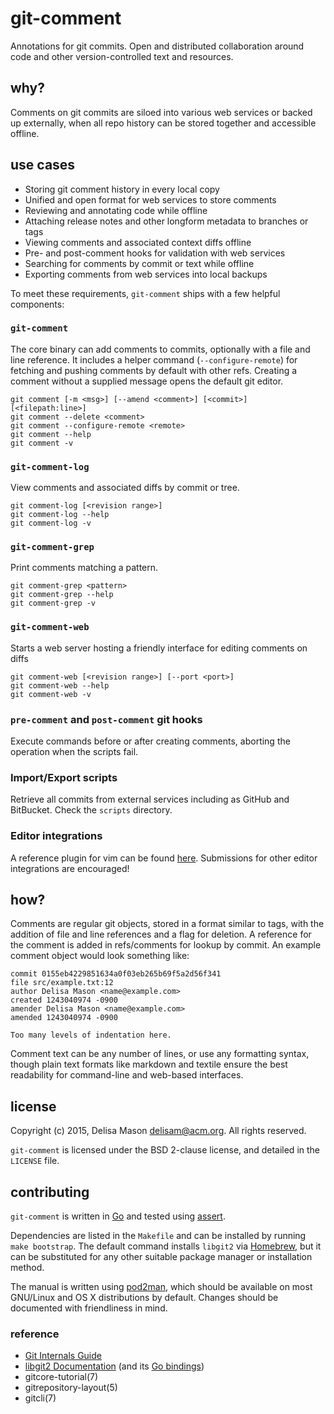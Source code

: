 # git-comment

Annotations for git commits. Open and distributed collaboration around
code and other version-controlled text and resources.

## why?

Comments on git commits are siloed into various web services or backed
up externally, when all repo history can be stored together and
accessible offline.


## use cases

* Storing git comment history in every local copy
* Unified and open format for web services to store comments
* Reviewing and annotating code while offline
* Attaching release notes and other longform metadata to branches or
  tags
* Viewing comments and associated context diffs offline
* Pre- and post-comment hooks for validation with web services
* Searching for comments by commit or text while offline
* Exporting comments from web services into local backups

To meet these requirements, `git-comment` ships with a few helpful
components:

### `git-comment`

The core binary can add comments to commits, optionally with a file and
line reference. It includes a helper command (`--configure-remote`) for
fetching and pushing comments by default with other refs. Creating a
comment without a supplied message opens the default git editor.

```
git comment [-m <msg>] [--amend <comment>] [<commit>] [<filepath:line>]
git comment --delete <comment>
git comment --configure-remote <remote>
git comment --help
git comment -v
```

### `git-comment-log`

View comments and associated diffs by commit or tree.

```
git comment-log [<revision range>]
git comment-log --help
git comment-log -v
```

### `git-comment-grep`

Print comments matching a pattern.

```
git comment-grep <pattern>
git comment-grep --help
git comment-grep -v
```

### `git-comment-web`

Starts a web server hosting a friendly interface for editing comments on
diffs

```
git comment-web [<revision range>] [--port <port>]
git comment-web --help
git comment-web -v
```

### `pre-comment` and `post-comment` git hooks

Execute commands before or after creating comments, aborting the
operation when the scripts fail.

### Import/Export scripts

Retrieve all commits from external services including as GitHub and
BitBucket. Check the `scripts` directory.

### Editor integrations

A reference plugin for vim can be found [here](). Submissions for other
editor integrations are encouraged!

## how?

Comments are regular git objects, stored in a format similar to tags,
with the addition of file and line references and a flag for deletion. A
reference for the comment is added in refs/comments for lookup by
commit. An example comment object would look something like:

```
commit 0155eb4229851634a0f03eb265b69f5a2d56f341
file src/example.txt:12
author Delisa Mason <name@example.com>
created 1243040974 -0900
amender Delisa Mason <name@example.com>
amended 1243040974 -0900

Too many levels of indentation here.
```

Comment text can be any number of lines, or use any formatting syntax,
though plain text formats like markdown and textile ensure the best
readability for command-line and web-based interfaces.

## license

Copyright (c) 2015, Delisa Mason <delisam@acm.org>. All rights reserved.

`git-comment` is licensed under the BSD 2-clause license, and detailed in the `LICENSE` file.

## contributing

`git-comment` is written in [Go](http://golang.org) and tested using [assert](https://github.com/stvp/assert).

Dependencies are listed in the `Makefile` and can be installed by running `make bootstrap`. The default command installs `libgit2` via [Homebrew](http://brew.sh), but it can be substituted for any other suitable package manager or installation method.

The manual is written using [pod2man](http://perldoc.perl.org/pod2man.html), which should be available on most GNU/Linux and OS X distributions by default. Changes should be documented with friendliness in mind.

### reference

* [Git Internals
  Guide](http://www.git-scm.com/book/en/v2/Git-Internals-Plumbing-and-Porcelain)
* [libgit2 Documentation](https://libgit2.github.com) (and its [Go
  bindings](http://godoc.org/github.com/libgit2/git2go))
* gitcore-tutorial(7)
* gitrepository-layout(5)
* gitcli(7)

